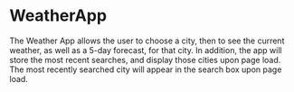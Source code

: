 # WeatherApp

The Weather App allows the user to choose a city, then to see the current weather, as well as a 5-day forecast, for that city.  In addition, the app will store the most recent searches, and display those cities upon page load.  The most recently searched city will appear in the search box upon page load. 
